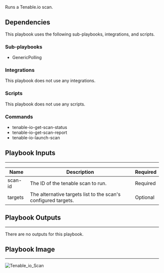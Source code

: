 Runs a Tenable.io scan.

## Dependencies
This playbook uses the following sub-playbooks, integrations, and scripts.

### Sub-playbooks
* GenericPolling

### Integrations
This playbook does not use any integrations.

### Scripts
This playbook does not use any scripts.

### Commands
* tenable-io-get-scan-status
* tenable-io-get-scan-report
* tenable-io-launch-scan

## Playbook Inputs
---

| **Name** | **Description** | **Required** |
| --- | --- | --- | 
| scan-id | The ID of the tenable scan to run. | Required |
| targets | The alternative targets list to the scan's configured targets. | Optional |

## Playbook Outputs
---
There are no outputs for this playbook.

## Playbook Image
---
![Tenable_io_Scan](../../doc_files/Tenable_io_Scan.png/n)
